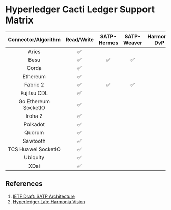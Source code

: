 # Hyperledger Cacti Ledger Support Matrix

| Connector/Algorithm  | Read/Write | SATP-Hermes | SATP-Weaver | Harmonia DvP |
|:--------------------:|:----------:|:-----------:|:-----------:|--------------|
|        Aries         |     ✅     |             |             |              |
|         Besu         |     ✅     |     ✅      |      ✅     |              |
|        Corda         |     ✅     |             |             |              |
|       Ethereum       |     ✅     |             |             |              |
|       Fabric 2       |     ✅     |     ✅      |      ✅     |              |
|     Fujitsu CDL      |     ✅     |             |             |              |
| Go Ethereum SocketIO |     ✅     |             |             |              |
|       Iroha 2        |     ✅     |             |             |              |
|       Polkadot       |     ✅     |             |             |              |
|        Quorum        |     ✅     |             |             |              |
|       Sawtooth       |     ✅     |             |             |              |
| TCS Huawei SocketIO  |     ✅     |             |             |              |
|       Ubiquity       |     ✅     |             |             |              |
|         XDai         |     ✅     |             |             |              |


## References

1. [IETF Draft: SATP Architecture](https://datatracker.ietf.org/doc/draft-ietf-satp-architecture/)
2. [Hyperledger Lab: Harmonia Vision](https://github.com/hyperledger-labs/harmonia/blob/main/docs/vision_requirements.md)
